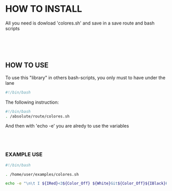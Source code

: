 # HOW TO INSTALL
<p>All you need is dowload 'colores.sh' and save in a save route and bash scripts</p>


<br><br><br>


## HOW TO USE
<p>To use this "library" in others bash-scripts, you only must to have under the lane</p>

```bash
#!/bin/bash
```

<p>The following instruction:</p>

```bash
#!/bin/bash
. /absolute/route/colores.sh
```    

<p>And then with 'echo -e' you are alredy to use the variables</p>

<br><br>

### EXAMPLE USE

```bash
#!/bin/bash

. /home/user/examples/colores.sh

echo -e "\n\t I ${IRed}<3${Color_Off} ${White}Git${Color_Off}${IBlack}Hub${Color_Off}\n"

```